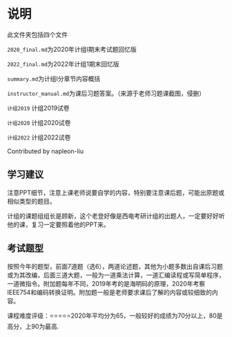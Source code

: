 # 说明

此文件夹包括四个文件

`2020_final.md`为2020年计组I期末考试题回忆版

`2022_final.md`为2022年计组1期末回忆版

`summary.md`为计组I分章节内容概括

`instructor_manual.md`为课后习题答案。（来源于老师习题课截图，侵删）

`计组2019` 计组2019试卷

`计组2020` 计组2020试卷

`计组2022` 计组2022试卷

Contributed by napleon-liu



## 学习建议

​	注意PPT细节，注意上课老师说要自学的内容，特别要注意课后题，可能出原题或相似类型的题目。

​	计组的课题组组长是顾新，这个老登好像是西电考研计组的出题人，一定要好好听他的课，复习一定要照着他的PPT来。

## 考试题型

​	按照今年的题型，前面7道题（选6），两道论述题，其他为小题多数出自课后习题或为其改编，后面三道大题，一般为一道乘法计算，一道汇编读程或写简单程序，一道微指令。附加题每年不同，2019年考的是海明码的原理，2020年考察IEEE754和编码转换证明。附加题一般是老师要求课后了解的内容或较细致的内容。



课程难度评级：:star::star::star::star::star:2020年平均分为65，一般较好的成绩为70分以上，80是高分，上90为最高.

